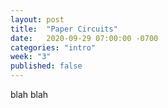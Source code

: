```yaml
---
layout: post
title:  "Paper Circuits"
date:   2020-09-29 07:00:00 -0700
categories: "intro"
week: "3"
published: false
---
```


blah blah
